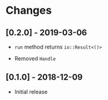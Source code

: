 # Changes

## [0.2.0] - 2019-03-06

* `run` method returns `io::Result<()>`

* Removed `Handle`

## [0.1.0] - 2018-12-09

* Initial release
